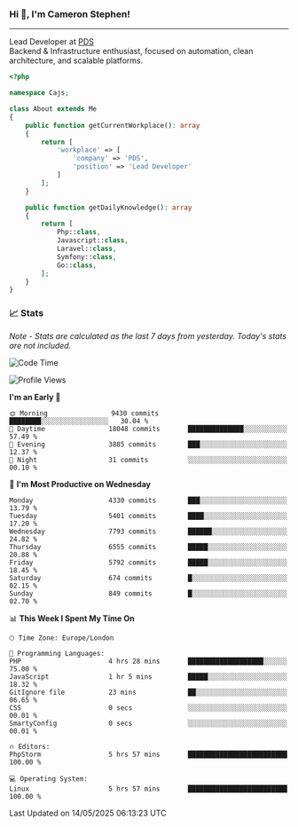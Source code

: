 ### Hi 👋, I'm Cameron Stephen!

---

Lead Developer at [PDS](https://prindatasolutions.co.uk)  
Backend & Infrastructure enthusiast, focused on automation, clean architecture, and scalable platforms.


```php
<?php

namespace Cajs;

class About extends Me
{
    public function getCurrentWorkplace(): array
    {
        return [
            'workplace' => [
                'company' => 'PDS',
                'position' => 'Lead Developer'
            ]
        ];
    }

    public function getDailyKnowledge(): array
    {
        return [
            Php::class,
            Javascript::class,
            Laravel::class,
            Symfony::class,
            Go::class,
        ];
    }
}
```

### 📈 Stats
<p><em>Note - Stats are calculated as the last 7 days from yesterday. Today's stats are not included.</em></p>


<!--START_SECTION:waka-->
![Code Time](http://img.shields.io/badge/Code%20Time-4%2C480%20hrs%2049%20mins-blue)

![Profile Views](http://img.shields.io/badge/Profile%20Views-2-blue)

**I'm an Early 🐤** 

```text
🌞 Morning                9430 commits        ████████░░░░░░░░░░░░░░░░░   30.04 % 
🌆 Daytime                18048 commits       ██████████████░░░░░░░░░░░   57.49 % 
🌃 Evening                3885 commits        ███░░░░░░░░░░░░░░░░░░░░░░   12.37 % 
🌙 Night                  31 commits          ░░░░░░░░░░░░░░░░░░░░░░░░░   00.10 % 
```
📅 **I'm Most Productive on Wednesday** 

```text
Monday                   4330 commits        ███░░░░░░░░░░░░░░░░░░░░░░   13.79 % 
Tuesday                  5401 commits        ████░░░░░░░░░░░░░░░░░░░░░   17.20 % 
Wednesday                7793 commits        ██████░░░░░░░░░░░░░░░░░░░   24.82 % 
Thursday                 6555 commits        █████░░░░░░░░░░░░░░░░░░░░   20.88 % 
Friday                   5792 commits        █████░░░░░░░░░░░░░░░░░░░░   18.45 % 
Saturday                 674 commits         █░░░░░░░░░░░░░░░░░░░░░░░░   02.15 % 
Sunday                   849 commits         █░░░░░░░░░░░░░░░░░░░░░░░░   02.70 % 
```


📊 **This Week I Spent My Time On** 

```text
🕑︎ Time Zone: Europe/London

💬 Programming Languages: 
PHP                      4 hrs 28 mins       ███████████████████░░░░░░   75.00 % 
JavaScript               1 hr 5 mins         █████░░░░░░░░░░░░░░░░░░░░   18.32 % 
GitIgnore file           23 mins             ██░░░░░░░░░░░░░░░░░░░░░░░   06.65 % 
CSS                      0 secs              ░░░░░░░░░░░░░░░░░░░░░░░░░   00.01 % 
SmartyConfig             0 secs              ░░░░░░░░░░░░░░░░░░░░░░░░░   00.01 % 

🔥 Editors: 
PhpStorm                 5 hrs 57 mins       █████████████████████████   100.00 % 

💻 Operating System: 
Linux                    5 hrs 57 mins       █████████████████████████   100.00 % 
```


 Last Updated on 14/05/2025 06:13:23 UTC
<!--END_SECTION:waka-->
